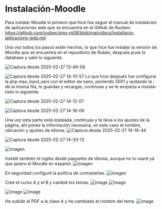 # Instalación-Moodle

Para instalar Moodle lo primero que hice fue seguir el manual de instalación de aplicaciones web que se encuentra en el Github de Rusben. https://github.com/rusben/smx-m08/blob/main/docs/installacio-aplicacions-web.md 

Una vez todos los pasos estén hechos, lo que hice fue instalar la versión de Moodle que se encuentra en el repositorio de Rubén, después puse la database y salió lo siguiente.

![Captura desde 2025-02-27 13-49-58](https://github.com/user-attachments/assets/4fe4f315-a556-47bd-9bb8-8b4f6b42ff73)

![Captura desde 2025-02-27 14-10-57](https://github.com/user-attachments/assets/1d509d3e-ad4d-40e3-b543-f1f7e68227e5)
Lo que hice después fue configurar la php max_input_vars con el editor de nano, poniendo 5001 y quitando la ; de la misma fila, lo guardas y recargas, continuas y se te empieza a instalar todo lo siguiente.

![Captura desde 2025-02-27 14-12-07](https://github.com/user-attachments/assets/f149b28d-6d59-40fc-ae3d-91713a9f2a9a)

![Captura desde 2025-02-27 14-16-09](https://github.com/user-attachments/assets/6497fd7d-6dcd-4434-ae3f-c878939d3399)

Una vez esta parte está instalada, continuas y te lleva a los ajustes de la página, ahí pones la información necesaria, en este caso el nombre, ubicación y ajustes de idioma.
![Captura desde 2025-02-27 14-19-44](https://github.com/user-attachments/assets/32284a08-712e-48d4-b2e7-bcd0c92ac029)

![Captura desde 2025-02-27 14-30-13](https://github.com/user-attachments/assets/507ea130-e9cd-4bdd-81cc-037efc512087)

![imagen](https://github.com/user-attachments/assets/488f4bce-3283-450c-b156-1ad442e64cf6)

Instalé también el inglés desde paquetes de idioma, aunque no lo usaré ya que quiero el Moodle en español.
![imagen](https://github.com/user-attachments/assets/fe925e40-e18b-499f-853e-c134d15d0245)

En seguridad configuré la política de contraseñas.
![imagen](https://github.com/user-attachments/assets/0198d05e-b2a8-469e-aa7a-833e0d9ef7c0)

Creé el curso A y el B y cambié los temas.
![image](https://github.com/user-attachments/assets/3acddd2c-627b-4bd4-83c1-f5dd7a28b611)
![image](https://github.com/user-attachments/assets/f555e490-0cf4-4750-bade-a68c9e4dcd92)


![image](https://github.com/user-attachments/assets/3e404bc7-a2b2-4759-9a05-447c1d97bad2)
![image](https://github.com/user-attachments/assets/2d4ce9a1-428b-419e-bc3b-37354b764cb9)

He subido el PDF a la clase A y he cambiado el nombre del tema.
![image](https://github.com/user-attachments/assets/c5b8dcaf-ffb3-4d53-88b4-cd423a63a4cb)




























































































































